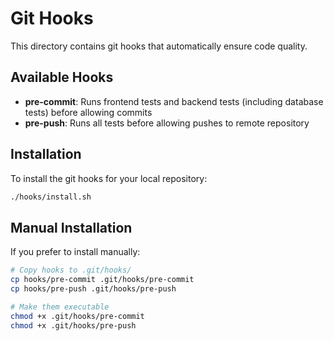 # Git Hooks

This directory contains git hooks that automatically ensure code quality.

## Available Hooks

- **pre-commit**: Runs frontend tests and backend tests (including database tests) before allowing commits
- **pre-push**: Runs all tests before allowing pushes to remote repository

## Installation

To install the git hooks for your local repository:

```bash
./hooks/install.sh
```

## Manual Installation

If you prefer to install manually:

```bash
# Copy hooks to .git/hooks/
cp hooks/pre-commit .git/hooks/pre-commit
cp hooks/pre-push .git/hooks/pre-push

# Make them executable
chmod +x .git/hooks/pre-commit
chmod +x .git/hooks/pre-push
```

